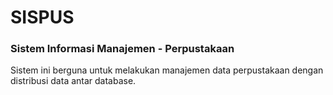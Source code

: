 # SISPUS
### Sistem Informasi Manajemen - Perpustakaan

Sistem ini berguna untuk melakukan manajemen data perpustakaan dengan distribusi data antar database.